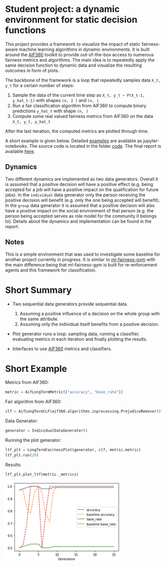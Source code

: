 # Student project: a dynamic environment for static decision functions
This project provides a framework to visualize the impact of static fairness-aware machine learning algorithms in 
dynamic environments. It is built around the [AIF360](https://github.com/IBM/AIF360) toolkit to provide out-of-the-box 
access to numerous fairness metrics and algorithms. The main idea is to repeatedly apply the same decision 
function to dynamic data and visualize the resulting outcomes in form of plots. 

The backbone of the framework is a loop that repeatedly samples data ```X_t, y_t``` for a certain number of steps:

1. Sample the data of the current time step as ```X_t, y_t ~ P(X_t-1, y_hat_t-1)``` with shapes ``(n, 2 )`` and ``(n, )``
1. Run a fair classification algorithm from AIF360 to compute binary predictions ```y_hat_t``` with shape ``(n, )``
1. Compute some real valued fairness metrics from AIF360 on the data ```X_t, y_t, y_hat_t```

After the last iteration, the computed metrics are plotted through time.

A short example is given below. Detailed [examples](https://github.com/danilobr94/dynamic-aif-framework/tree/master/examples) 
are available as jupyter-notebooks. The source code is located in the folder [code](https://github.com/danilobr94/dynamic-aif-framework/tree/master/ltf).
The final report is available [here](https://github.com/danilobr94/dynamic-aif-framework/blob/master/examples/report.pdf). 

## Dynamics
Two different dynamics are implemented as two data generators. Overall it is assumed that a positive decision will 
have a positive effect (e.g. being accepted for a job will have a positive impact on the qualification for future jobs). 
In the ``individual`` data generator only the person receiving the positive decision 
will benefit (e.g. only the one being accepted will benefit). In the ``group`` data generator it is assumed that a 
positive decision will also have a positive impact on the social environment of that person 
(e.g. the person being accepted serves as role model for the community it belongs to).
Details about the dynamics and implementation can be found in the report.

## Notes
This is a simple environment that was used to investigate some baseline for another project currently in progress.
It is similar to [ml-fairness-gym](https://github.com/google/ml-fairness-gym) with the main difference being
that ml-fairness-gym is built for re-enforcement agents and this framework for classification.

# Short Summary
- Two sequential data generators provide sequential data.
	1. Assuming a positive influence of a decision on the whole group with the same attribute.
	1. Assuming only the individual itself benefits from a positive decision.

- Plot generator runs a loop: sampling data, running a classifier, evaluating metrics in each iteration and finally plotting the results.
- Interfaces to use [AIF360](https://github.com/IBM/AIF360) metrics and classifiers.  

# Short Example

Metrics from AIF360:
```python
metric = AifLongTermMetric(["accuracy", "base_rate"])
```

Fair algorithm from AIF360: 
```python
clf = AifLongTermCLF(aif360.algorithms.inprocessing.PrejudiceRemover())
```

Data Generator:
```python
generator = IndividualDataGenerator()
```

Running the plot generator:
```python
ltf_plt = LongTermFairnessPlot(generator, clf, metric.metric)
ltf_plt.run(20)
```

Results:
```python
ltf_plt.plot_ltf(metric._metrics)
```

![Results](https://github.com/danilobr94/dynamic-aif-framework/blob/master/ltf/example_plot.png)
